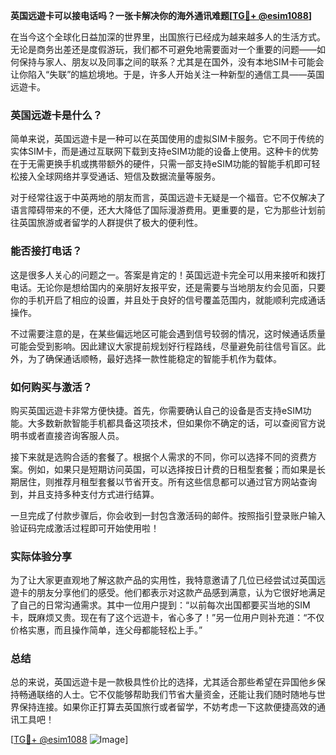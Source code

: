 **英国远遊卡可以接电话吗？一张卡解决你的海外通讯难题[[TG💪+ @esim1088](https://t.me/s/esim1088)]**

在当今这个全球化日益加深的世界里，出国旅行已经成为越来越多人的生活方式。无论是商务出差还是度假游玩，我们都不可避免地需要面对一个重要的问题——如何保持与家人、朋友以及同事之间的联系？尤其是在国外，没有本地SIM卡可能会让你陷入“失联”的尴尬境地。于是，许多人开始关注一种新型的通信工具——英国远遊卡。

### 英国远遊卡是什么？

简单来说，英国远遊卡是一种可以在英国使用的虚拟SIM卡服务。它不同于传统的实体SIM卡，而是通过互联网下载到支持eSIM功能的设备上使用。这种卡的优势在于无需更换手机或携带额外的硬件，只需一部支持eSIM功能的智能手机即可轻松接入全球网络并享受通话、短信及数据流量等服务。

对于经常往返于中英两地的朋友而言，英国远遊卡无疑是一个福音。它不仅解决了语言障碍带来的不便，还大大降低了国际漫游费用。更重要的是，它为那些计划前往英国旅游或者留学的人群提供了极大的便利性。

### 能否接打电话？

这是很多人关心的问题之一。答案是肯定的！英国远遊卡完全可以用来接听和拨打电话。无论你是想给国内的亲朋好友报平安，还是需要与当地朋友约会见面，只要你的手机开启了相应的设置，并且处于良好的信号覆盖范围内，就能顺利完成通话操作。

不过需要注意的是，在某些偏远地区可能会遇到信号较弱的情况，这时候通话质量可能会受到影响。因此建议大家提前规划好行程路线，尽量避免前往信号盲区。此外，为了确保通话顺畅，最好选择一款性能稳定的智能手机作为载体。

### 如何购买与激活？

购买英国远遊卡非常方便快捷。首先，你需要确认自己的设备是否支持eSIM功能。大多数新款智能手机都具备这项技术，但如果你不确定的话，可以查阅官方说明书或者直接咨询客服人员。

接下来就是选购合适的套餐了。根据个人需求的不同，你可以选择不同的资费方案。例如，如果只是短期访问英国，可以选择按日计费的日租型套餐；而如果是长期居住，则推荐月租型套餐以节省开支。所有这些信息都可以通过官方网站查询到，并且支持多种支付方式进行结算。

一旦完成了付款步骤后，你会收到一封包含激活码的邮件。按照指引登录账户输入验证码完成激活过程即可开始使用啦！

### 实际体验分享

为了让大家更直观地了解这款产品的实用性，我特意邀请了几位已经尝试过英国远遊卡的朋友分享他们的感受。他们都表示对这款产品感到满意，认为它很好地满足了自己的日常沟通需求。其中一位用户提到：“以前每次出国都要买当地的SIM卡，既麻烦又贵。现在有了这个远遊卡，省心多了！”另一位用户则补充道：“不仅价格实惠，而且操作简单，连父母都能轻松上手。”

### 总结

总的来说，英国远遊卡是一款极具性价比的选择，尤其适合那些希望在异国他乡保持畅通联络的人士。它不仅能够帮助我们节省大量资金，还能让我们随时随地与世界保持连接。如果你正打算去英国旅行或者留学，不妨考虑一下这款便捷高效的通讯工具吧！

[[TG💪+ @esim1088](https://t.me/s/esim1088) ![Image](https://i.postimg.cc/4NQfJmqS/Snipaste-2025-05-13-00-14-12.png)]